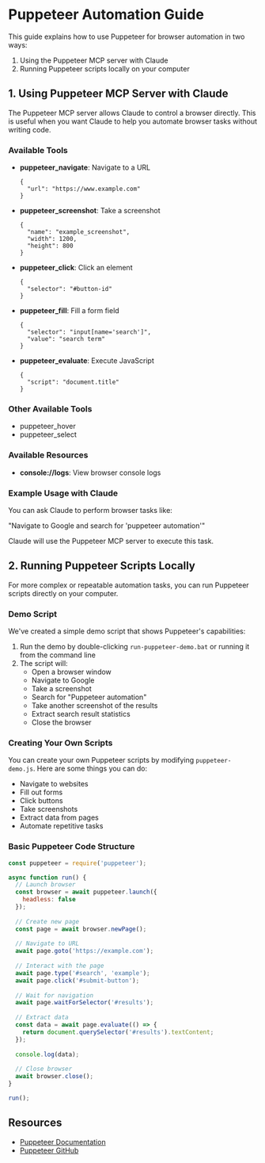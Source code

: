 # Puppeteer Automation Guide

This guide explains how to use Puppeteer for browser automation in two ways:
1. Using the Puppeteer MCP server with Claude
2. Running Puppeteer scripts locally on your computer

## 1. Using Puppeteer MCP Server with Claude

The Puppeteer MCP server allows Claude to control a browser directly. This is useful when you want Claude to help you automate browser tasks without writing code.

### Available Tools

- **puppeteer_navigate**: Navigate to a URL
  ```
  {
    "url": "https://www.example.com"
  }
  ```

- **puppeteer_screenshot**: Take a screenshot
  ```
  {
    "name": "example_screenshot",
    "width": 1200,
    "height": 800
  }
  ```

- **puppeteer_click**: Click an element
  ```
  {
    "selector": "#button-id"
  }
  ```

- **puppeteer_fill**: Fill a form field
  ```
  {
    "selector": "input[name='search']",
    "value": "search term"
  }
  ```

- **puppeteer_evaluate**: Execute JavaScript
  ```
  {
    "script": "document.title"
  }
  ```

### Other Available Tools

- puppeteer_hover
- puppeteer_select

### Available Resources

- **console://logs**: View browser console logs

### Example Usage with Claude

You can ask Claude to perform browser tasks like:

"Navigate to Google and search for 'puppeteer automation'"

Claude will use the Puppeteer MCP server to execute this task.

## 2. Running Puppeteer Scripts Locally

For more complex or repeatable automation tasks, you can run Puppeteer scripts directly on your computer.

### Demo Script

We've created a simple demo script that shows Puppeteer's capabilities:

1. Run the demo by double-clicking `run-puppeteer-demo.bat` or running it from the command line
2. The script will:
   - Open a browser window
   - Navigate to Google
   - Take a screenshot
   - Search for "Puppeteer automation"
   - Take another screenshot of the results
   - Extract search result statistics
   - Close the browser

### Creating Your Own Scripts

You can create your own Puppeteer scripts by modifying `puppeteer-demo.js`. Here are some things you can do:

- Navigate to websites
- Fill out forms
- Click buttons
- Take screenshots
- Extract data from pages
- Automate repetitive tasks

### Basic Puppeteer Code Structure

```javascript
const puppeteer = require('puppeteer');

async function run() {
  // Launch browser
  const browser = await puppeteer.launch({
    headless: false
  });
  
  // Create new page
  const page = await browser.newPage();
  
  // Navigate to URL
  await page.goto('https://example.com');
  
  // Interact with the page
  await page.type('#search', 'example');
  await page.click('#submit-button');
  
  // Wait for navigation
  await page.waitForSelector('#results');
  
  // Extract data
  const data = await page.evaluate(() => {
    return document.querySelector('#results').textContent;
  });
  
  console.log(data);
  
  // Close browser
  await browser.close();
}

run();
```

## Resources

- [Puppeteer Documentation](https://pptr.dev/)
- [Puppeteer GitHub](https://github.com/puppeteer/puppeteer)
